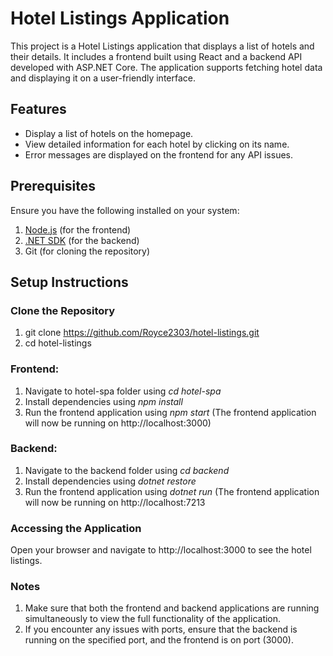 # Hotel Listings Application

This project is a Hotel Listings application that displays a list of hotels and their details. It includes a frontend built using React and a backend API developed with ASP.NET Core. The application supports fetching hotel data and displaying it on a user-friendly interface.

## Features
- Display a list of hotels on the homepage.
- View detailed information for each hotel by clicking on its name.
- Error messages are displayed on the frontend for any API issues.

## Prerequisites
Ensure you have the following installed on your system:
1. [Node.js](https://nodejs.org/) (for the frontend)
2. [.NET SDK](https://dotnet.microsoft.com/download) (for the backend)
3. Git (for cloning the repository)

## Setup Instructions
### Clone the Repository
1. git clone https://github.com/Royce2303/hotel-listings.git
2. cd hotel-listings

### Frontend:
1. Navigate to hotel-spa folder using *cd hotel-spa*
2. Install dependencies using *npm install*
3. Run the frontend application using *npm start* (The frontend application will now be running on http://localhost:3000)

### Backend:
1. Navigate to the backend folder using *cd backend*
2. Install dependencies using *dotnet restore*
3. Run the frontend application using *dotnet run* (The frontend application will now be running on http://localhost:7213

### Accessing the Application
Open your browser and navigate to http://localhost:3000 to see the hotel listings.

### Notes
1. Make sure that both the frontend and backend applications are running simultaneously to view the full functionality of the application.
2. If you encounter any issues with ports, ensure that the backend is running on the specified port, and the frontend is on port (3000).
